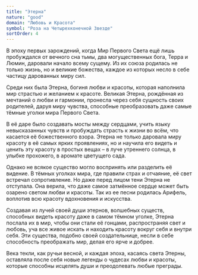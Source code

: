 ```yaml
---
title: "Этерна"
nature: "good"
domain: "Любовь и Красота"
symbol: "Роза на Четырехконечной Звезде"
sortOrder: 4
---
```


В эпоху первых зарождений, когда Мир Первого Света ещё лишь
пробуждался от вечного сна тьмы, два могущественных бога, Терра и
Люмин, даровали начало всему сущему. Из их союза родилась не
только жизнь, но и великие божества, каждое из которых несло в себе
частицу дарованных миру сил.

Среди них была Этерна, богиня любви и красоты, которая наполнила
мир страстью и желанием к красоте. Великая Этерна, рождённая из
мечтаний о любви и гармонии, пронесла через себя сущность своих
родителей, даруя миру чувства, способные преобразовать даже самые
тёмные уголки мира Первого Света.

В её даре было создавать мосты между сердцами, учить языку
невысказанных чувств и пробуждать страсть к жизни во всём, что
касается её божественного взора. Этерна не только даровала миру
красоту в её самых ярких проявлениях, но и научила его видеть и
ценить эту красоту в простых вещах – в луче утреннего солнца, в улыбке
прохожего, в аромате цветущего сада.

Однако не всякое существо могло воспринять или разделить её
видение. В тёмных уголках мира, где правили страх и отчаяние, её свет
встречал сопротивление. Но даже перед лицом тени Этерна не
отступала. Она верила, что даже самое затмённое сердце может быть
озарено светом любви и красоты. Так из ее песни родилась Арифель,
воплотив всю красоту вдохновения и искусства.

Создавая из лучей своей души этернов, волшебных существ, способных
видеть красоту даже в самом тёмном уголке, Этерна послала их в мир,
чтобы они стали её гонцами, распространяя свет и любовь, уча все
живое искать и находить красоту вокруг себя и внутри себя. Эти
существа, подобно своей создательнице, несли в себе способность
преображать мир, делая его ярче и добрее.

Века текли, как ручьи весной, и каждая эпоха, касаясь света Этерны,
оставляла после себя новые легенды о чудесах любви и красоты,
которые способны исцелять души и преодолевать любые преграды.
